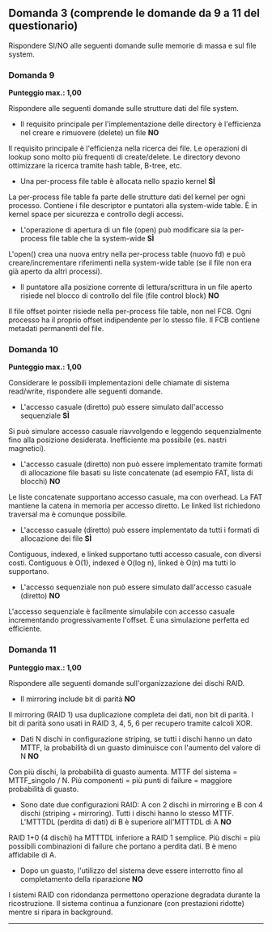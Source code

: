 ## Domanda 3 (comprende le domande da 9 a 11 del questionario)

Rispondere SI/NO alle seguenti domande sulle memorie di massa e sul file system.

### Domanda 9

**Punteggio max.: 1,00**

Rispondere alle seguenti domande sulle strutture dati del file system.

* Il requisito principale per l'implementazione delle directory è l'efficienza nel creare e rimuovere (delete) un file **NO**

Il requisito principale è l'efficienza nella ricerca dei file. Le operazioni di lookup sono molto più frequenti di create/delete. Le directory devono ottimizzare la ricerca tramite hash table, B-tree, etc.

* Una per-process file table è allocata nello spazio kernel **SÌ**

La per-process file table fa parte delle strutture dati del kernel per ogni processo. Contiene i file descriptor e puntatori alla system-wide table. È in kernel space per sicurezza e controllo degli accessi.

* L'operazione di apertura di un file (open) può modificare sia la per-process file table che la system-wide **SÌ**

L'open() crea una nuova entry nella per-process table (nuovo fd) e può creare/incrementare riferimenti nella system-wide table (se il file non era già aperto da altri processi).

* Il puntatore alla posizione corrente di lettura/scrittura in un file aperto risiede nel blocco di controllo del file (file control block) **NO**

Il file offset pointer risiede nella per-process file table, non nel FCB. Ogni processo ha il proprio offset indipendente per lo stesso file. Il FCB contiene metadati permanenti del file.

### Domanda 10

**Punteggio max.: 1,00**

Considerare le possibili implementazioni delle chiamate di sistema read/write, rispondere alle seguenti domande.

* L'accesso casuale (diretto) può essere simulato dall'accesso sequenziale **SÌ**

Si può simulare accesso casuale riavvolgendo e leggendo sequenzialmente fino alla posizione desiderata. Inefficiente ma possibile (es. nastri magnetici).

* L'accesso casuale (diretto) non può essere implementato tramite formati di allocazione file basati su liste concatenate (ad esempio FAT, lista di blocchi) **NO**

Le liste concatenate supportano accesso casuale, ma con overhead. La FAT mantiene la catena in memoria per accesso diretto. Le linked list richiedono traversal ma è comunque possibile.

* L'accesso casuale (diretto) può essere implementato da tutti i formati di allocazione dei file **SÌ**

Contiguous, indexed, e linked supportano tutti accesso casuale, con diversi costi. Contiguous è O(1), indexed è O(log n), linked è O(n) ma tutti lo supportano.

* L'accesso sequenziale non può essere simulato dall'accesso casuale (diretto) **NO**

L'accesso sequenziale è facilmente simulabile con accesso casuale incrementando progressivamente l'offset. È una simulazione perfetta ed efficiente.

### Domanda 11

**Punteggio max.: 1,00**

Rispondere alle seguenti domande sull'organizzazione dei dischi RAID.

* Il mirroring include bit di parità **NO**

Il mirroring (RAID 1) usa duplicazione completa dei dati, non bit di parità. I bit di parità sono usati in RAID 3, 4, 5, 6 per recupero tramite calcoli XOR.

* Dati N dischi in configurazione striping, se tutti i dischi hanno un dato MTTF, la probabilità di un guasto diminuisce con l'aumento del valore di N **NO**

Con più dischi, la probabilità di guasto aumenta. MTTF del sistema = MTTF_singolo / N. Più componenti = più punti di failure = maggiore probabilità di guasto.

* Sono date due configurazioni  RAID: A con 2 dischi in mirroring e B con 4 dischi (striping + mirroring).  Tutti i dischi hanno lo stesso MTTF. L'MTTTDL (perdita di dati) di B è superiore all'MTTTDL di A **NO**

RAID 1+0 (4 dischi) ha MTTTDL inferiore a RAID 1 semplice. Più dischi = più possibili combinazioni di failure che portano a perdita dati. B è meno affidabile di A.

* Dopo un guasto, l'utilizzo del sistema deve essere interrotto fino al completamento della riparazione **NO**

I sistemi RAID con ridondanza permettono operazione degradata durante la ricostruzione. Il sistema continua a funzionare (con prestazioni ridotte) mentre si ripara in background.

---
